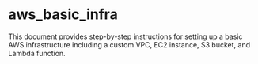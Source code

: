 # aws_basic_infra
This document provides step-by-step instructions for setting up a basic AWS infrastructure including a custom VPC, EC2 instance, S3 bucket, and Lambda function.
